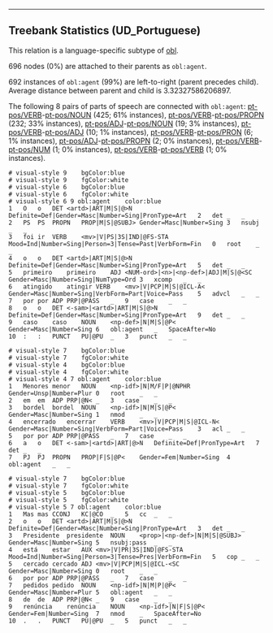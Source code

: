 

--------------------------------------------------------------------------------

## Treebank Statistics (UD_Portuguese)

This relation is a language-specific subtype of [obl]().

696 nodes (0%) are attached to their parents as `obl:agent`.

692 instances of `obl:agent` (99%) are left-to-right (parent precedes child).
Average distance between parent and child is 3.32327586206897.

The following 8 pairs of parts of speech are connected with `obl:agent`: [pt-pos/VERB]()-[pt-pos/NOUN]() (425; 61% instances), [pt-pos/VERB]()-[pt-pos/PROPN]() (232; 33% instances), [pt-pos/ADJ]()-[pt-pos/NOUN]() (19; 3% instances), [pt-pos/VERB]()-[pt-pos/ADJ]() (10; 1% instances), [pt-pos/VERB]()-[pt-pos/PRON]() (6; 1% instances), [pt-pos/ADJ]()-[pt-pos/PROPN]() (2; 0% instances), [pt-pos/VERB]()-[pt-pos/NUM]() (1; 0% instances), [pt-pos/VERB]()-[pt-pos/VERB]() (1; 0% instances).


~~~ conllu
# visual-style 9	bgColor:blue
# visual-style 9	fgColor:white
# visual-style 6	bgColor:blue
# visual-style 6	fgColor:white
# visual-style 6 9 obl:agent	color:blue
1	O	o	DET	<artd>|ART|M|S|@>N	Definite=Def|Gender=Masc|Number=Sing|PronType=Art	2	det	_	_
2	PS	PS	PROPN	PROP|M|S|@SUBJ>	Gender=Masc|Number=Sing	3	nsubj	_	_
3	foi	ir	VERB	<mv>|V|PS|3S|IND|@FS-STA	Mood=Ind|Number=Sing|Person=3|Tense=Past|VerbForm=Fin	0	root	_	_
4	o	o	DET	<artd>|ART|M|S|@>N	Definite=Def|Gender=Masc|Number=Sing|PronType=Art	5	det	_	_
5	primeiro	primeiro	ADJ	<NUM-ord>|<n>|<np-def>|ADJ|M|S|@<SC	Gender=Masc|Number=Sing|NumType=Ord	3	xcomp	_	_
6	atingido	atingir	VERB	<mv>|V|PCP|M|S|@ICL-A<	Gender=Masc|Number=Sing|VerbForm=Part|Voice=Pass	5	advcl	_	_
7	por	por	ADP	PRP|@PASS	_	9	case	_	_
8	o	o	DET	<-sam>|<artd>|ART|M|S|@>N	Definite=Def|Gender=Masc|Number=Sing|PronType=Art	9	det	_	_
9	caso	caso	NOUN	<np-def>|N|M|S|@P<	Gender=Masc|Number=Sing	6	obl:agent	_	SpaceAfter=No
10	:	:	PUNCT	PU|@PU	_	3	punct	_	_

~~~


~~~ conllu
# visual-style 7	bgColor:blue
# visual-style 7	fgColor:white
# visual-style 4	bgColor:blue
# visual-style 4	fgColor:white
# visual-style 4 7 obl:agent	color:blue
1	Menores	menor	NOUN	<np-idf>|N|M/F|P|@NPHR	Gender=Unsp|Number=Plur	0	root	_	_
2	em	em	ADP	PRP|@N<	_	3	case	_	_
3	bordel	bordel	NOUN	<np-idf>|N|M|S|@P<	Gender=Masc|Number=Sing	1	nmod	_	_
4	encerrado	encerrar	VERB	<mv>|V|PCP|M|S|@ICL-N<	Gender=Masc|Number=Sing|VerbForm=Part|Voice=Pass	3	acl	_	_
5	por	por	ADP	PRP|@PASS	_	7	case	_	_
6	a	o	DET	<-sam>|<artd>|ART|@>N	Definite=Def|PronType=Art	7	det	_	_
7	PJ	PJ	PROPN	PROP|F|S|@P<	Gender=Fem|Number=Sing	4	obl:agent	_	_

~~~


~~~ conllu
# visual-style 7	bgColor:blue
# visual-style 7	fgColor:white
# visual-style 5	bgColor:blue
# visual-style 5	fgColor:white
# visual-style 5 7 obl:agent	color:blue
1	Mas	mas	CCONJ	KC|@CO	_	5	cc	_	_
2	o	o	DET	<artd>|ART|M|S|@>N	Definite=Def|Gender=Masc|Number=Sing|PronType=Art	3	det	_	_
3	Presidente	presidente	NOUN	<prop>|<np-def>|N|M|S|@SUBJ>	Gender=Masc|Number=Sing	5	nsubj:pass	_	_
4	está	estar	AUX	<mv>|V|PR|3S|IND|@FS-STA	Mood=Ind|Number=Sing|Person=3|Tense=Pres|VerbForm=Fin	5	cop	_	_
5	cercado	cercado	ADJ	<mv>|V|PCP|M|S|@ICL-<SC	Gender=Masc|Number=Sing	0	root	_	_
6	por	por	ADP	PRP|@PASS	_	7	case	_	_
7	pedidos	pedido	NOUN	<np-idf>|N|M|P|@P<	Gender=Masc|Number=Plur	5	obl:agent	_	_
8	de	de	ADP	PRP|@N<	_	9	case	_	_
9	renúncia	renúncia	NOUN	<np-idf>|N|F|S|@P<	Gender=Fem|Number=Sing	7	nmod	_	SpaceAfter=No
10	.	.	PUNCT	PU|@PU	_	5	punct	_	_

~~~


